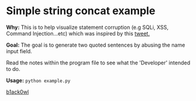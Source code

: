 # Simple string concat example

**Why:** This is to help visualize statement corruption
(e.g SQLi, XSS, Command Injection...etc) which was inspired by this <a href="https://twitter.com/indiecom/status/826191303352283136">tweet.</a>

**Goal:**
The goal is to generate two quoted sentences by abusing the name input field.

Read the notes within the program file to see what the 'Developer' intended to do.

**Usage:** `python example.py`

<a href="https://twitter.com/b1ack0wl">b1ack0wl</a>
